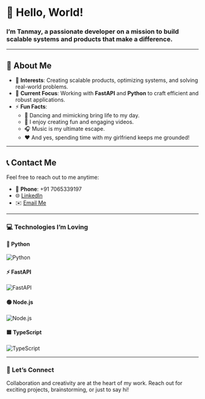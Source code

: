 # 👋 Hello, World!

### I’m **Tanmay**, a passionate developer on a mission to build scalable systems and products that make a difference.

---

## 🚀 About Me

- 👀 **Interests**: Creating scalable products, optimizing systems, and solving real-world problems.
- 🌱 **Current Focus**: Working with **FastAPI** and **Python** to craft efficient and robust applications.
- ⚡ **Fun Facts**:
  - 💃 Dancing and mimicking bring life to my day.  
  - 🎥 I enjoy creating fun and engaging videos.  
  - 🎧 Music is my ultimate escape.  
  - ❤️ And yes, spending time with my girlfriend keeps me grounded!

---

## 📞 Contact Me

Feel free to reach out to me anytime:

- 📱 **Phone**: +91 7065339197  
- 🌐 [LinkedIn](https://linkedin.com/in/tanmay-jain5)  
- ✉️ [Email Me](mailto:tanmayjain4477@gmail.com)


---

### 💻 Technologies I’m Loving

#### 🐍 Python
![Python](https://media.giphy.com/media/KAq5w47R9rmTuvWOWa/giphy.gif)

#### ⚡ FastAPI
![FastAPI](https://media.giphy.com/media/Y4ak9Ki2GZCbJxAnJD/giphy.gif)

#### 🟢 Node.js
![Node.js](https://media.giphy.com/media/fsEaZldNC8A1PJ3mwp/giphy.gif)

#### 🟦 TypeScript
![TypeScript](https://media.giphy.com/media/UWt0rhp21JgLwoeFQP/giphy.gif)

---

### 🚀 Let’s Connect

Collaboration and creativity are at the heart of my work. Reach out for exciting projects, brainstorming, or just to say hi!


